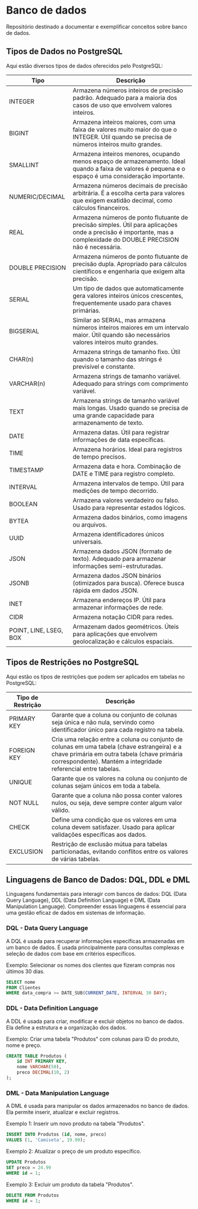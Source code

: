 # Banco de dados
Repositório destinado a documentar e exemplificar conceitos sobre banco de dados.

## Tipos de Dados no PostgreSQL

Aqui estão diversos tipos de dados oferecidos pelo PostgreSQL:

| Tipo          | Descrição                                                 |
|---------------|-----------------------------------------------------------|
| INTEGER       | Armazena números inteiros de precisão padrão. Adequado para a maioria dos casos de uso que envolvem valores inteiros. |
| BIGINT        | Armazena inteiros maiores, com uma faixa de valores muito maior do que o INTEGER. Útil quando se precisa de números inteiros muito grandes. |
| SMALLINT      | Armazena inteiros menores, ocupando menos espaço de armazenamento. Ideal quando a faixa de valores é pequena e o espaço é uma consideração importante. |
| NUMERIC/DECIMAL | Armazena números decimais de precisão arbitrária. É a escolha certa para valores que exigem exatidão decimal, como cálculos financeiros. |
| REAL          | Armazena números de ponto flutuante de precisão simples. Útil para aplicações onde a precisão é importante, mas a complexidade do DOUBLE PRECISION não é necessária. |
| DOUBLE PRECISION | Armazena números de ponto flutuante de precisão dupla. Apropriado para cálculos científicos e engenharia que exigem alta precisão. |
| SERIAL        | Um tipo de dados que automaticamente gera valores inteiros únicos crescentes, frequentemente usado para chaves primárias. |
| BIGSERIAL     | Similar ao SERIAL, mas armazena números inteiros maiores em um intervalo maior. Útil quando são necessários valores inteiros muito grandes. |
| CHAR(n)       | Armazena strings de tamanho fixo. Útil quando o tamanho das strings é previsível e constante. |
| VARCHAR(n)    | Armazena strings de tamanho variável. Adequado para strings com comprimento variável. |
| TEXT          | Armazena strings de tamanho variável mais longas. Usado quando se precisa de uma grande capacidade para armazenamento de texto. |
| DATE          | Armazena datas. Útil para registrar informações de data específicas. |
| TIME          | Armazena horários. Ideal para registros de tempo precisos. |
| TIMESTAMP     | Armazena data e hora. Combinação de DATE e TIME para registro completo. |
| INTERVAL      | Armazena intervalos de tempo. Útil para medições de tempo decorrido. |
| BOOLEAN       | Armazena valores verdadeiro ou falso. Usado para representar estados lógicos. |
| BYTEA         | Armazena dados binários, como imagens ou arquivos. |
| UUID          | Armazena identificadores únicos universais. |
| JSON          | Armazena dados JSON (formato de texto). Adequado para armazenar informações semi-estruturadas. |
| JSONB         | Armazena dados JSON binários (otimizados para busca). Oferece busca rápida em dados JSON. |
| INET          | Armazena endereços IP. Útil para armazenar informações de rede. |
| CIDR          | Armazena notação CIDR para redes. |
| POINT, LINE, LSEG, BOX | Armazenam dados geométricos. Úteis para aplicações que envolvem geolocalização e cálculos espaciais. |

## Tipos de Restrições no PostgreSQL

Aqui estão os tipos de restrições que podem ser aplicados em tabelas no PostgreSQL:

| Tipo de Restrição | Descrição                                                 |
|-------------------|-----------------------------------------------------------|
| PRIMARY KEY       | Garante que a coluna ou conjunto de colunas seja única e não nula, servindo como identificador único para cada registro na tabela. |
| FOREIGN KEY       | Cria uma relação entre a coluna ou conjunto de colunas em uma tabela (chave estrangeira) e a chave primária em outra tabela (chave primária correspondente). Mantém a integridade referencial entre tabelas. |
| UNIQUE            | Garante que os valores na coluna ou conjunto de colunas sejam únicos em toda a tabela. |
| NOT NULL          | Garante que a coluna não possa conter valores nulos, ou seja, deve sempre conter algum valor válido. |
| CHECK             | Define uma condição que os valores em uma coluna devem satisfazer. Usado para aplicar validações específicas aos dados. |
| EXCLUSION         | Restrição de exclusão mútua para tabelas particionadas, evitando conflitos entre os valores de várias tabelas. |

## Linguagens de Banco de Dados: DQL, DDL e DML

Linguagens fundamentais para interagir com bancos de dados: DQL (Data Query Language), DDL (Data Definition Language) e DML (Data Manipulation Language). Compreender essas linguagens é essencial para uma gestão eficaz de dados em sistemas de informação.

### DQL - Data Query Language

A DQL é usada para recuperar informações específicas armazenadas em um banco de dados. É usada principalmente para consultas complexas e seleção de dados com base em critérios específicos.

Exemplo: Selecionar os nomes dos clientes que fizeram compras nos últimos 30 dias.

```sql
SELECT nome
FROM Clientes
WHERE data_compra >= DATE_SUB(CURRENT_DATE, INTERVAL 30 DAY);
```

### DDL - Data Definition Language

A DDL é usada para criar, modificar e excluir objetos no banco de dados. Ela define a estrutura e a organização dos dados.

Exemplo: Criar uma tabela "Produtos" com colunas para ID do produto, nome e preço.

```sql
CREATE TABLE Produtos (
    id INT PRIMARY KEY,
    nome VARCHAR(50),
    preco DECIMAL(10, 2)
);
```

### DML - Data Manipulation Language

A DML é usada para manipular os dados armazenados no banco de dados. Ela permite inserir, atualizar e excluir registros.

Exemplo 1: Inserir um novo produto na tabela "Produtos".

```sql
INSERT INTO Produtos (id, nome, preco)
VALUES (1, 'Camiseta', 19.99);
```

Exemplo 2: Atualizar o preço de um produto específico.

```sql
UPDATE Produtos
SET preco = 24.99
WHERE id = 1;
```

Exemplo 3: Excluir um produto da tabela "Produtos".

```sql
DELETE FROM Produtos
WHERE id = 1;
```
